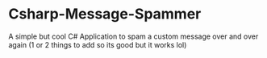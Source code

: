 # Csharp-Message-Spammer
A simple but cool C# Application to spam a custom message over and over again (1 or 2 things to add so its good but it works lol) 
